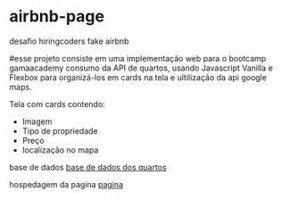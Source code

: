 # airbnb-page
desafio hiringcoders fake airbnb


#esse projeto consiste em uma implementação web para o bootcamp gamaacademy
consumo da API de quartos, usando Javascript Vanilla e Flexbox para organizá-los em cards na tela e ultilização da api google maps.

Tela com cards contendo:

   - Imagem
   - Tipo de propriedade
   - Preço
   - localização no mapa
   
   
 base de dados [base de dados dos quartos](https://api.sheety.co/30b6e400-9023-4a15-8e6c-16aa4e3b1e72)
  
 hospedagem da pagina [pagina](https://mystifying-nightingale-3ba35e.netlify.app/)
  
  
